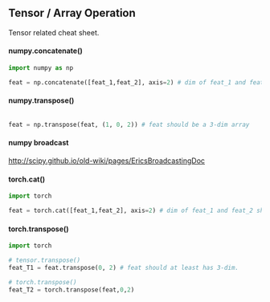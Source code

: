 ## Tensor / Array Operation

Tensor related cheat sheet.

#### numpy.concatenate()
```python
import numpy as np

feat = np.concatenate([feat_1,feat_2], axis=2) # dim of feat_1 and feat_2 should be same.
```

#### numpy.transpose()
```python

feat = np.transpose(feat, (1, 0, 2)) # feat should be a 3-dim array
```

#### numpy broadcast
http://scipy.github.io/old-wiki/pages/EricsBroadcastingDoc

#### torch.cat()
```python
import torch

feat = torch.cat([feat_1,feat_2], axis=2) # dim of feat_1 and feat_2 should be same.
```

#### torch.transpose()
```python
import torch

# tensor.transpose()
feat_T1 = feat.transpose(0, 2) # feat should at least has 3-dim.

# torch.transpose()
feat_T2 = torch.transpose(feat,0,2)
```